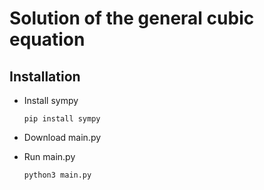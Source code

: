 # Solution of the general cubic equation

## Installation
* Install sympy

      pip install sympy

* Download main.py
* Run main.py

      python3 main.py
